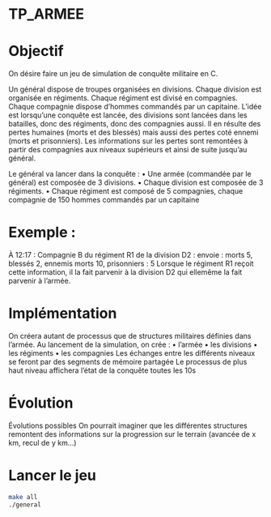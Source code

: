 # TP_ARMEE

# Objectif
On désire faire un jeu de simulation de conquête militaire en C.

Un général dispose de troupes organisées en divisions. Chaque division est organisée en régiments. Chaque régiment est divisé en compagnies. Chaque compagnie dispose d’hommes commandés par un capitaine. L’idée est lorsqu’une conquête est lancée, des divisions sont lancées dans les batailles, donc des régiments, donc des compagnies aussi. Il en résulte des pertes humaines (morts et des blessés) mais aussi des pertes coté ennemi (morts et prisonniers). Les informations sur les pertes sont remontées à partir des compagnies aux niveaux supérieurs et ainsi de suite jusqu’au général.


Le général va lancer dans la conquête : • Une armée (commandée par le général) est composée de 3 divisions. • Chaque division est composée de 3 régiments. • Chaque régiment est composé de 5 compagnies, chaque compagnie de 150 hommes commandés par un capitaine



# Exemple :

À 12:17 : Compagnie B du régiment R1 de la division D2 : envoie : morts 5, blessés 2, ennemis morts 10, prisonniers : 5 Lorsque le régiment R1 reçoit cette information, il la fait parvenir à la division D2 qui ellemême la fait parvenir à l’armée.

# Implémentation

On créera autant de processus que de structures militaires définies dans l’armée. Au lancement de la simulation, on crée : • l’armée • les divisions • les régiments • les compagnies Les échanges entre les différents niveaux se feront par des segments de mémoire partagée Le processus de plus haut niveau affichera l’état de la conquête toutes les 10s


# Évolution

Évolutions possibles On pourrait imaginer que les différentes structures remontent des informations sur la progression sur le terrain (avancée de x km, recul de y km...)


# Lancer le jeu 


```bash
make all
./general
```

